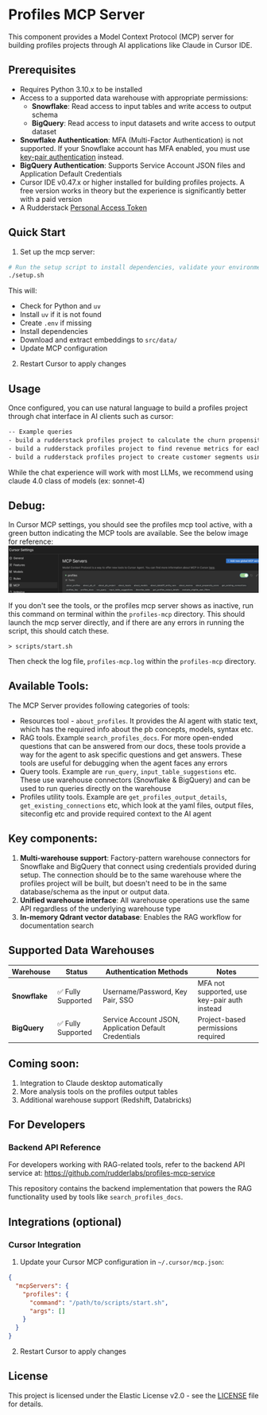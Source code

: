 # Profiles MCP Server

This component provides a Model Context Protocol (MCP) server for building profiles projects through AI applications like Claude in Cursor IDE.

## Prerequisites


- Requires Python 3.10.x to be installed
- Access to a supported data warehouse with appropriate permissions:
  - **Snowflake**: Read access to input tables and write access to output schema
  - **BigQuery**: Read access to input datasets and write access to output dataset
- **Snowflake Authentication**: MFA (Multi-Factor Authentication) is not supported. If your Snowflake account has MFA enabled, you must use [key-pair authentication](https://docs.snowflake.com/en/user-guide/key-pair-auth) instead.
- **BigQuery Authentication**: Supports Service Account JSON files and Application Default Credentials
- Cursor IDE v0.47.x or higher installed for building profiles projects. A free version works in theory but the experience is significantly better with a paid version
- A Rudderstack [Personal Access Token](https://www.rudderstack.com/docs/dashboard-guides/personal-access-token/#generate-personal-access-token)

## Quick Start

1. Set up the mcp server:

```bash
# Run the setup script to install dependencies, validate your environment, and download embeddings:
./setup.sh
```

This will:
- Check for Python and `uv`
- Install `uv` if it is not found
- Create `.env` if missing
- Install dependencies
- Download and extract embeddings to `src/data/`
- Update MCP configuration

2. Restart Cursor to apply changes

## Usage

Once configured, you can use natural language to build a profiles project through chat interface in AI clients such as cursor:

```txt
-- Example queries
- build a rudderstack profiles project to calculate the churn propensity score for the data in snowflake under db RUDDERSTACK_TEST_DB and schema predictions_dev_project
- build a rudderstack profiles project to find revenue metrics for each user in BigQuery under project my-project and dataset predictions_dev
- build a rudderstack profiles project to create customer segments using data from my warehouse
```

While the chat experience will work with most LLMs, we recommend using claude 4.0 class of models (ex: sonnet-4)

## Debug:

In Cursor MCP settings, you should see the profiles mcp tool active, with a green button indicating the MCP tools are available. See the below image for reference:
![Cursor Settings](mcp_settings_cursor_reference.png)

If you don't see the tools, or the profiles mcp server shows as inactive, run this command on terminal within the `profiles-mcp` directory. This should launch the mcp server directly, and if there are any errors in running the script, this should catch these.
```
> scripts/start.sh
```
Then check the log file, `profiles-mcp.log` within the `profiles-mcp` directory.


## Available Tools:

The MCP Server provides following categories of tools:

* Resources tool - `about_profiles`. It provides the AI agent with static text, which has the required info about the pb concepts, models, syntax etc.
* RAG tools. Example `search_profiles_docs`. For more open-ended questions that can be answered from our docs, these tools provide a way for the agent to ask specific questions and get answers. These tools are useful for debugging when the agent faces any errors
* Query tools. Example are `run_query`, `input_table_suggestions` etc. These use warehouse connectors (Snowflake & BigQuery) and can be used to run queries directly on the warehouse
* Profiles utility tools. Example are `get_profiles_output_details`, `get_existing_connections` etc, which look at the yaml files, output files, siteconfig etc and provide required context to the AI agent

## Key components:
1. **Multi-warehouse support**: Factory-pattern warehouse connectors for Snowflake and BigQuery that connect using credentials provided during setup. The connection should be to the same warehouse where the profiles project will be built, but doesn't need to be in the same database/schema as the input or output data.
2. **Unified warehouse interface**: All warehouse operations use the same API regardless of the underlying warehouse type
3. **In-memory Qdrant vector database**: Enables the RAG workflow for documentation search

## Supported Data Warehouses

| Warehouse | Status | Authentication Methods | Notes |
|-----------|--------|----------------------|-------|
| **Snowflake** | ✅ Fully Supported | Username/Password, Key Pair, SSO | MFA not supported, use key-pair auth instead |
| **BigQuery** | ✅ Fully Supported | Service Account JSON, Application Default Credentials | Project-based permissions required |

## Coming soon:
1. Integration to Claude desktop automatically
2. More analysis tools on the profiles output tables
3. Additional warehouse support (Redshift, Databricks)

## For Developers

### Backend API Reference
For developers working with RAG-related tools, refer to the backend API service at:
https://github.com/rudderlabs/profiles-mcp-service

This repository contains the backend implementation that powers the RAG functionality used by tools like `search_profiles_docs`.

## Integrations (optional)

### Cursor Integration

1. Update your Cursor MCP configuration in `~/.cursor/mcp.json`:

```json
{
  "mcpServers": {
    "profiles": {
      "command": "/path/to/scripts/start.sh",
      "args": []
    }
  }
}
```

2. Restart Cursor to apply changes


## License

  This project is licensed under the Elastic License v2.0 - see the
  [LICENSE](LICENSE) file for details.